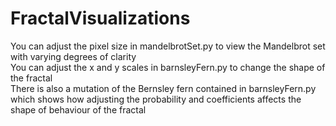 # FractalVisualizations
You can adjust the pixel size in mandelbrotSet.py to view the Mandelbrot set with varying degrees of clarity\
You can adjust the x and y scales in barnsleyFern.py to change the shape of the fractal\
There is also a mutation of the Bernsley fern contained in barnsleyFern.py which shows how adjusting the probability 
and coefficients affects the shape of behaviour of the fractal
